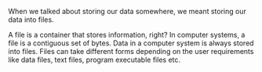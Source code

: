 When we talked about storing our data somewhere,
we meant storing our data into files.

A file is a container that stores information,
right?
In computer systems, a file is a contiguous set of bytes.
Data in a computer system is always stored into files.
Files can take different forms depending on the user
requirements like data files, text files, program executable files etc.
